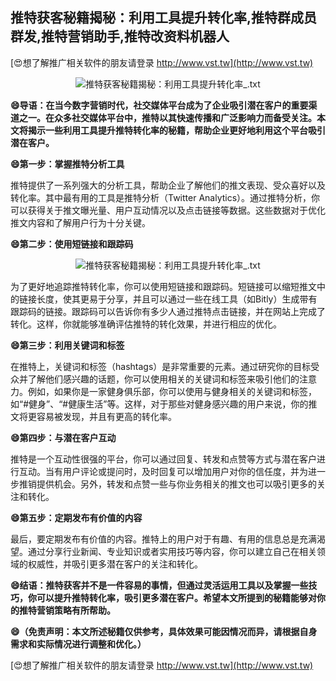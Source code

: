 ## **推特获客秘籍揭秘：利用工具提升转化率,推特群成员群发,推特营销助手,推特改资料机器人**

[😍想了解推广相关软件的朋友请登录 http://www.vst.tw](http://www.vst.tw)

 <center><img src="https://vst.tw/MP4/tuiguang/png/6.png" alt="推特获客秘籍揭秘：利用工具提升转化率_.txt"></center>

**😄导语：在当今数字营销时代，社交媒体平台成为了企业吸引潜在客户的重要渠道之一。在众多社交媒体平台中，推特以其快速传播和广泛影响力而备受关注。本文将揭示一些利用工具提升推特转化率的秘籍，帮助企业更好地利用这个平台吸引潜在客户。**

**😄第一步：掌握推特分析工具**

推特提供了一系列强大的分析工具，帮助企业了解他们的推文表现、受众喜好以及转化率。其中最有用的工具是推特分析（Twitter Analytics）。通过推特分析，你可以获得关于推文曝光量、用户互动情况以及点击链接等数据。这些数据对于优化推文内容和了解用户行为十分关键。

**😄第二步：使用短链接和跟踪码**

 <center><img src="https://vst.tw/MP4/tuiguang/png/7.png" alt="推特获客秘籍揭秘：利用工具提升转化率_.txt"></center>

为了更好地追踪推特转化率，你可以使用短链接和跟踪码。短链接可以缩短推文中的链接长度，使其更易于分享，并且可以通过一些在线工具（如Bitly）生成带有跟踪码的链接。跟踪码可以告诉你有多少人通过推特点击链接，并在网站上完成了转化。这样，你就能够准确评估推特的转化效果，并进行相应的优化。

**😄第三步：利用关键词和标签**

在推特上，关键词和标签（hashtags）是非常重要的元素。通过研究你的目标受众并了解他们感兴趣的话题，你可以使用相关的关键词和标签来吸引他们的注意力。例如，如果你是一家健身俱乐部，你可以使用与健身相关的关键词和标签，如“#健身”、“#健康生活”等。这样，对于那些对健身感兴趣的用户来说，你的推文将更容易被发现，并且有更高的转化率。

**😄第四步：与潜在客户互动**

推特是一个互动性很强的平台，你可以通过回复、转发和点赞等方式与潜在客户进行互动。当有用户评论或提问时，及时回复可以增加用户对你的信任度，并为进一步推销提供机会。另外，转发和点赞一些与你业务相关的推文也可以吸引更多的关注和转化。

**😄第五步：定期发布有价值的内容**

最后，要定期发布有价值的内容。推特上的用户对于有趣、有用的信息总是充满渴望。通过分享行业新闻、专业知识或者实用技巧等内容，你可以建立自己在相关领域的权威性，并吸引更多潜在客户的关注和转化。

**😄结语：推特获客并不是一件容易的事情，但通过灵活运用工具以及掌握一些技巧，你可以提升推特转化率，吸引更多潜在客户。希望本文所提到的秘籍能够对你的推特营销策略有所帮助。**

**😄（免责声明：本文所述秘籍仅供参考，具体效果可能因情况而异，请根据自身需求和实际情况进行调整和优化。）**

[😍想了解推广相关软件的朋友请登录 http://www.vst.tw](http://www.vst.tw)



